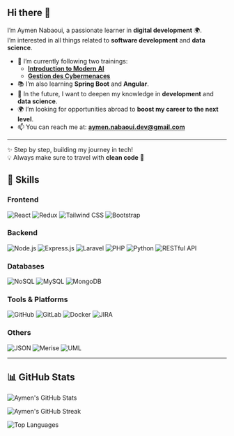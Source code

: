 ## Hi there 👋

I’m Aymen Nabaoui, a passionate learner in **digital development** 🌍.  
I’m interested in all things related to **software development** and **data science**.  

- 🌱 I’m currently following two trainings:  
  - [**Introduction to Modern AI**](https://www.netacad.com/fr/courses/introduction-to-modern-ai?courseLang=en-US&instance_id=8ae00592-ed95-4b38-98c3-1044e976b51b)  
  - [**Gestion des Cybermenaces**](https://www.netacad.com/fr/courses/cyber-threat-management?courseLang=fr-FR&instance_id=82b8527a-2e0e-46e8-acc1-f621e3b51ea4)  
- 📚 I’m also learning **Spring Boot** and **Angular**.  
- 🎯 In the future, I want to deepen my knowledge in **development** and **data science**.  
- 🌍 I’m looking for opportunities abroad to **boost my career to the next level**.  
- 📫 You can reach me at: **aymen.nabaoui.dev@gmail.com**  

---
✨ Step by step, building my journey in tech!  
💡 Always make sure to travel with **clean code** 🚀

## 🚀 Skills

### Frontend
![React](https://img.shields.io/badge/React-61DAFB?style=for-the-badge&logo=react&logoColor=black)
![Redux](https://img.shields.io/badge/Redux-764ABC?style=for-the-badge&logo=redux&logoColor=white)
![Tailwind CSS](https://img.shields.io/badge/Tailwind_CSS-38B2AC?style=for-the-badge&logo=tailwind-css&logoColor=white)
![Bootstrap](https://img.shields.io/badge/Bootstrap-563D7C?style=for-the-badge&logo=bootstrap&logoColor=white)

### Backend
![Node.js](https://img.shields.io/badge/Node.js-339933?style=for-the-badge&logo=node.js&logoColor=white)
![Express.js](https://img.shields.io/badge/Express.js-000000?style=for-the-badge&logo=express&logoColor=white)
![Laravel](https://img.shields.io/badge/Laravel-F9322C?style=for-the-badge&logo=laravel&logoColor=white)
![PHP](https://img.shields.io/badge/PHP-777BB4?style=for-the-badge&logo=php&logoColor=white)
![Python](https://img.shields.io/badge/Python-3776AB?style=for-the-badge&logo=python&logoColor=white)
![RESTful API](https://img.shields.io/badge/RESTfulAPI-FF6C37?style=for-the-badge)

### Databases
![NoSQL](https://img.shields.io/badge/NoSQL-FF6C37?style=for-the-badge)
![MySQL](https://img.shields.io/badge/MySQL-4479A1?style=for-the-badge&logo=mysql&logoColor=white)
![MongoDB](https://img.shields.io/badge/MongoDB-47A248?style=for-the-badge&logo=mongodb&logoColor=white)

### Tools & Platforms
![GitHub](https://img.shields.io/badge/GitHub-181717?style=for-the-badge&logo=github&logoColor=white)
![GitLab](https://img.shields.io/badge/GitLab-FC6D26?style=for-the-badge&logo=gitlab&logoColor=white)
![Docker](https://img.shields.io/badge/Docker-2496ED?style=for-the-badge&logo=docker&logoColor=white)
![JIRA](https://img.shields.io/badge/JIRA-0052CC?style=for-the-badge&logo=jira&logoColor=white)

### Others
![JSON](https://img.shields.io/badge/JSON-000000?style=for-the-badge&logo=json&logoColor=white)
![Merise](https://img.shields.io/badge/Merise-FF6C37?style=for-the-badge)
![UML](https://img.shields.io/badge/UML-FF6C37?style=for-the-badge)


---

## 📊 GitHub Stats

![Aymen's GitHub Stats](https://github-readme-stats.vercel.app/api?username=aymennnb&show_icons=true&theme=radical&count_private=true)

![Aymen's GitHub Streak](https://github-readme-streak-stats.herokuapp.com/?user=aymennnb&theme=radical)

![Top Languages](https://github-readme-stats.vercel.app/api/top-langs/?username=aymennnb&layout=compact&theme=radical)
